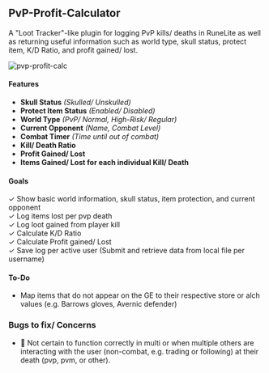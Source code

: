 ## PvP-Profit-Calculator
A "Loot Tracker"-like plugin for logging PvP kills/ deaths in RuneLite as well as returning useful information
such as world type, skull status, protect item, K/D Ratio, and profit gained/ lost.

![pvp-profit-calc](https://user-images.githubusercontent.com/60162255/143652128-92c47109-268f-4480-bb69-ba6da58fb20b.png)

#### Features
- **Skull Status** *(Skulled/ Unskulled)*
- **Protect Item Status** *(Enabled/ Disabled)*
- **World Type** *(PvP/ Normal, High-Risk/ Regular)*
- **Current Opponent** *(Name, Combat Level)*
- **Combat Timer** *(Time until out of combat)*
- **Kill/ Death Ratio**
- **Profit Gained/ Lost**
- **Items Gained/ Lost for each individual Kill/ Death**

#### Goals
✓ Show basic world information, skull status, item protection, and current opponent <br>
✓ Log items lost per pvp death <br>
✓ Log loot gained from player kill <br>
✓ Calculate K/D Ratio <br>
✓ Calculate Profit gained/ Lost <br>
✓ Save log per active user (Submit and retrieve data from local file per username) <br>


#### To-Do
- Map items that do not appear on the GE to their respective store or alch values (e.g. Barrows gloves, Avernic defender)

### Bugs to fix/ Concerns
- 📓 Not certain to function correctly in multi or when multiple others are interacting with the user (non-combat, e.g. trading or following) at their death (pvp, pvm, or other).
